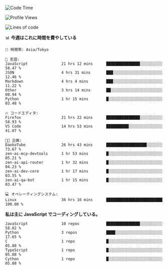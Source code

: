 <!--START_SECTION:waka-->
![Code Time](http://img.shields.io/badge/Code%20Time-254%20hrs%2029%20mins-blue)

![Profile Views](http://img.shields.io/badge/%E3%83%97%E3%83%AD%E3%83%95%E3%82%A3%E3%83%BC%E3%83%AB%E3%83%93%E3%83%A5%E3%83%BC-3-blue)

![Lines of code](https://img.shields.io/badge/%E3%80%8CHello%20World%E3%80%8D%E3%81%8B%E3%82%89%E3%80%81%E7%A7%81%E3%81%AF%E3%81%93%E3%81%86%E6%9B%B8%E3%81%84%E3%81%9F-240.9%20thousand%20%E3%82%B3%E3%83%BC%E3%83%89%E8%A1%8C-blue)

📊 **今週はこれに時間を費やしている** 

```text
🕑︎ 時間帯: Asia/Tokyo

💬 言語: 
JavaScript               21 hrs 12 mins      ███████████████░░░░░░░░░░   58.47 % 
JSON                     4 hrs 31 mins       ███░░░░░░░░░░░░░░░░░░░░░░   12.46 % 
Markdown                 4 hrs 4 mins        ███░░░░░░░░░░░░░░░░░░░░░░   11.22 % 
Other                    3 hrs 14 mins       ██░░░░░░░░░░░░░░░░░░░░░░░   08.94 % 
Python                   1 hr 15 mins        █░░░░░░░░░░░░░░░░░░░░░░░░   03.48 % 

🔥 コードエディタ: 
Firefox                  21 hrs 22 mins      ███████████████░░░░░░░░░░   58.93 % 
VS Code                  14 hrs 53 mins      ██████████░░░░░░░░░░░░░░░   41.07 % 

🐱‍💻 企画: 
DaokoTube                26 hrs 43 mins      ██████████████████░░░░░░░   73.67 % 
zen-ai-mcp-devtools      1 hr 53 mins        █░░░░░░░░░░░░░░░░░░░░░░░░   05.21 % 
zen-ai-api-router        1 hr 32 mins        █░░░░░░░░░░░░░░░░░░░░░░░░   04.23 % 
zen-ai-dev-core          1 hr 17 mins        █░░░░░░░░░░░░░░░░░░░░░░░░   03.55 % 
zen-ai-qa-bot            1 hr 15 mins        █░░░░░░░░░░░░░░░░░░░░░░░░   03.47 % 

💻 オペレーティングシステム: 
Linux                    36 hrs 16 mins      █████████████████████████   100.00 % 
```

**私は主に JavaScript でコーディングしている。** 

```text
JavaScript               10 repos            ███████████████░░░░░░░░░░   58.82 % 
Python                   3 repos             ████░░░░░░░░░░░░░░░░░░░░░   17.65 % 
C                        1 repo              █░░░░░░░░░░░░░░░░░░░░░░░░   05.88 % 
TypeScript               1 repo              █░░░░░░░░░░░░░░░░░░░░░░░░   05.88 % 
Cython                   1 repo              █░░░░░░░░░░░░░░░░░░░░░░░░   05.88 % 
```




<!--END_SECTION:waka-->
